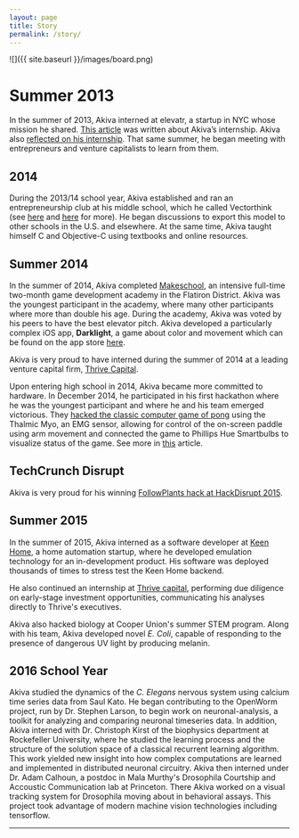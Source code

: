 ```yaml
---
layout: page
title: Story
permalink: /story/
---
```


![]({{ site.baseurl }}/images/board.png)
# Summer 2013
In the summer of 2013, Akiva interned at elevatr, a startup in NYC whose mission he shared. [This article](http://blog.elevatr.com/post/58699164214/a-day-in-the-life-of-a-13-year-old-intern) was written about Akiva’s internship. Akiva also [reflected on his internship](http://blog.elevatr.com/post/58699164214/a-day-in-the-life-of-a-13-year-old-intern). That same summer, he began meeting with entrepreneurs and venture capitalists to learn from them.

## 2014
During the 2013/14 school year, Akiva established and ran an entrepreneurship club at his middle school, which he called Vectorthink (see [here](http://jewishlinkbc.com/index.php?option=com_content&id=1834:talking-business&Itemid=562) and [here](https://www.facebook.com/notes/455719197871762/) for more). He began discussions to export this model to other schools in the U.S. and elsewhere. At the same time, Akiva taught himself C and Objective-C using textbooks and online resources.

## Summer 2014
In the summer of 2014, Akiva completed [Makeschool](http://makeschool.com/), an intensive full-time two-month game development academy in the Flatiron District. Akiva was the youngest participant in the academy, where many other participants where more than double his age. During the academy, Akiva was voted by his peers to have the best elevator pitch. Akiva developed a particularly complex iOS app, **Darklight**, a game about color and movement which can be found on the app store [here](http://bit.ly/1zzApPK).

Akiva is very proud to have interned during the summer of 2014 at a leading venture capital firm, [Thrive Capital](http://thrivecap.com/).

Upon entering high school in 2014, Akiva became more committed to hardware. In December 2014, he participated in his first hackathon where he was the youngest participant and where he and his team emerged victorious. They [hacked the classic computer game of pong](http://challengepost.com/software/myopong-3hpuu) using the Thalmic Myo, an EMG sensor, allowing for control of the on-screen paddle using arm movement and connected the game to Phillips Hue Smartbulbs to visualize status of the game. See more in [this](http://jstandard.com/content/item/happy_hackathonukah/32149) article.

## TechCrunch Disrupt
Akiva is very proud for his winning [FollowPlants hack at HackDisrupt 2015](http://techcrunch.com/2015/05/03/follow-plants-hackathon/).

## Summer 2015

In the summer of 2015, Akiva interned as a software developer at [Keen Home](http://keenhome.io), a home automation startup, where he developed emulation technology for an in-development product. His software was deployed thousands of times to stress test the Keen Home backend.

He also continued an internship at [Thrive capital](thrivecap.com), performing due diligence on early-stage investment opportunities, communicating his analyses directly to Thrive's executives.

Akiva also hacked biology at Cooper Union's summer STEM program. Along with his team, Akiva developed novel *E. Coli*, capable of responding to the presence of dangerous UV light by producing melanin.

## 2016 School Year

Akiva studied the dynamics of the *C. Elegans* nervous system using calcium time series data from Saul Kato. He began contributing to the OpenWorm project, run by Dr. Stephen Larson, to begin work on neuronal-analysis, a toolkit for analyzing and comparing neuronal timeseries data. In addition, Akiva interned with Dr. Christoph Kirst of the biophysics department at Rockefeller University, where he studied the learning process and the structure of the solution space of a classical recurrent learning algorithm. This work yielded new insight into how complex computations are learned and implemented in distributed neuronal circuitry. Akiva then interned under Dr. Adam Calhoun, a postdoc in Mala Murthy's Drosophila Courtship and Accoustic Communication lab at Princeton. There Akiva worked on a visual tracking system for Drosophila moving about in behavioral assays. This project took advantage of modern machine vision technologies including tensorflow. 

* * *



